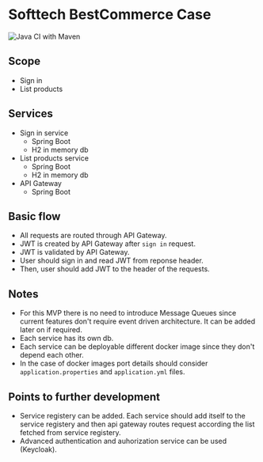 # Softtech BestCommerce Case

![Java CI with Maven](https://github.com/ilhan-mstf/Softtech-BestCommerce-Case/workflows/Java%20CI%20with%20Maven/badge.svg)

## Scope
- Sign in
- List products

## Services
- Sign in service
  - Spring Boot
  - H2 in memory db
- List products service
  - Spring Boot
  - H2 in memory db
- API Gateway
  - Spring Boot

## Basic flow
- All requests are routed through API Gateway.
- JWT is created by API Gateway after `sign in` request.
- JWT is validated by API Gateway.
- User should sign in and read JWT from reponse header.
- Then, user should add JWT to the header of the requests.

## Notes
- For this MVP there is no need to introduce Message Queues since current features don't require event driven architecture. It can be added later on if required.
- Each service has its own db.
- Each service can be deployable different docker image since they don't depend each other.
- In the case of docker images port details should consider `application.properties` and `application.yml` files.

## Points to further development
- Service registery can be added. Each service should add itself to the service registery and then api gateway routes request according the list fetched from service registery.
- Advanced authentication and auhorization service can be used (Keycloak).